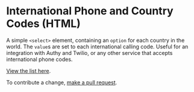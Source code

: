 # International Phone and Country Codes (HTML)

A simple `<select>` element, containing an `option` for each country in the world. The `value`s are set to each international calling code. Useful for an integration with Authy and Twilio, or any other service that accepts international phone codes.

[View the list here](https://github.com/etjossem/country-codes-html/blob/master/_country_codes.html).

To contribute a change, [make a pull request](https://github.com/etjossem/country-codes-html/pulls).
